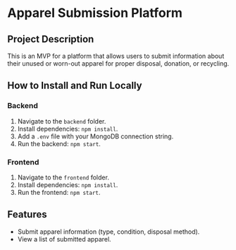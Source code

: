 # Apparel Submission Platform

## Project Description
This is an MVP for a platform that allows users to submit information about their unused or worn-out apparel for proper disposal, donation, or recycling.

## How to Install and Run Locally

### Backend
1. Navigate to the `backend` folder.
2. Install dependencies: `npm install`.
3. Add a `.env` file with your MongoDB connection string.
4. Run the backend: `npm start`.

### Frontend
1. Navigate to the `frontend` folder.
2. Install dependencies: `npm install`.
3. Run the frontend: `npm start`.

## Features
- Submit apparel information (type, condition, disposal method).
- View a list of submitted apparel.
